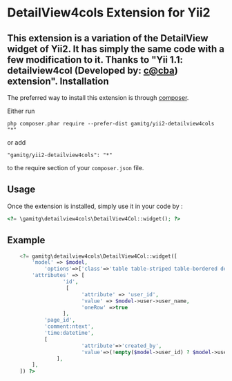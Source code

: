DetailView4cols Extension for Yii2
==================================
This extension is a variation of the DetailView widget of Yii2. It has simply the same code with a few modification to it.
Thanks to "Yii 1.1: detailview4col (Developed by: [c@cba](http://www.yiiframework.com/user/54420/)) extension".
Installation
------------

The preferred way to install this extension is through [composer](http://getcomposer.org/download/).

Either run

```
php composer.phar require --prefer-dist gamitg/yii2-detailview4cols "*"
```

or add

```
"gamitg/yii2-detailview4cols": "*"
```

to the require section of your `composer.json` file.


Usage
-----

Once the extension is installed, simply use it in your code by  :

```php
<?= \gamitg\detailview4cols\DetailView4Col::widget(); ?>
```

Example
-------

```php
	<?= gamitg\detailview4cols\DetailView4Col::widget([
        'model' => $model,
		    'options'=>['class'=>'table table-striped table-bordered detail-view'],
        'attributes' => [
			      'id',
			       [
        				'attribute' => 'user_id',
        				'value' => $model->user->user_name,
        				'oneRow' =>true
			      ],
            'page_id',
            'comment:ntext',
            'time:datetime',
            [
				        'attribute'=>'created_by',
				        'value'=>(!empty($model->user_id) ? $model->user_id : "Not Set")
	    	    ],
        ],
    ]) ?>
```
